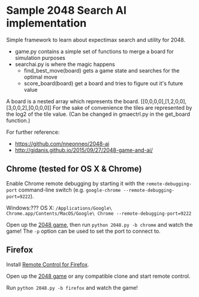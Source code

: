 # Sample 2048 Search AI implementation

Simple framework to learn about expectimax search and utility for 2048.

  * game.py contains a simple set of functions to merge a board for simulation purposes
  * searchai.py is where the magic happens
    * find_best_move(board) gets a game state and searches for the optimal move
    * score_board(board) get a board and tries to figure out it's future value

A board is a nested array which represents the board. [[0,0,0,0],[1,2,0,0],[3,0,0,2],[0,0,0,0]]
For the sake of convenience the tiles are represented by the log2 of the tile value.
(Can be changed in gmaectrl.py in the get_board function.)

For further reference:
 * https://github.com/nneonneo/2048-ai
 * http://gjdanis.github.io/2015/09/27/2048-game-and-ai/



## Chrome (tested for OS X & Chrome)

Enable Chrome remote debugging by starting it with the `remote-debugging-port` command-line switch (e.g. `google-chrome --remote-debugging-port=9222`).

Windows:???
OS X: `/Applications/Google\ Chrome.app/Contents/MacOS/Google\ Chrome --remote-debugging-port=9222`

Open up the [2048 game](http://gabrielecirulli.github.io/2048/), then run `python 2048.py -b chrome` and watch the game! The `-p` option can be used to set the port to connect to.

## Firefox

Install [Remote Control for Firefox](https://github.com/nneonneo/FF-Remote-Control/raw/V_1.2/remote_control-1.2-fx.xpi).

Open up the [2048 game](http://gabrielecirulli.github.io/2048/) or any compatible clone and start remote control.

Run `python 2048.py -b firefox` and watch the game!
